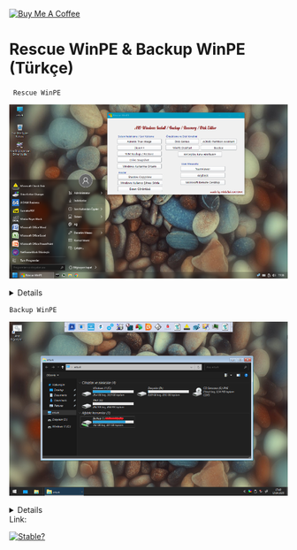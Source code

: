 <a href="https://buymeacoffee.com/abdullaherturk" target="_blank"><img src="https://cdn.buymeacoffee.com/buttons/v2/default-yellow.png" alt="Buy Me A Coffee" style="height: 60px !important;width: 217px !important;" ></a>

# Rescue WinPE &amp; Backup WinPE (Türkçe)

     Rescue WinPE

![Rescue](https://raw.githubusercontent.com/abdullah-erturk/WinPE/refs/heads/main/RescuePE.png)

<details>

İşyerinde kullanmak üzere kendi ihtiyaçlarıma göre hazırladığım WinPE'yi sizlerle paylaşıyorum.

Rescue WinPE tam teşekküllü bir WinPE'dir, standart bir bilgisayarda yapabileceğiniz birçok işi bu winpe üzerinden çok rahat yapabilirsiniz. 

### Belirgin özellikleri:

• İnternet desteği

• Office desteği

• Multimedya-Ses desteği

• Bitlocker desteği

• Güncel sürücü desteği

• Favori (kişiye göre değişir 😊) yedekleme programların bir arada oluşu.

• Windows çökmesi durumunda, içindeki araçlarla Windows'u kurtarma

Rescue WinPE, Windows 10 Enterprise 64-bit (2004 - 19041.264) sürümü üzerinden hazırlanmıştır.  
📅 **Güncelleme Tarihi:** 15.04.2025

## Genel Özellikler

- Admin hesabı ile başlatılır.  
- **BitLocker** ve **ses desteği** mevcuttur.  
- Güncel **NVMe SSD sürücüleri** sisteme entegredir.

## Dahili Yazılımlar

Rescue WinPE içerisinde yer alan başlıca yazılımlar:

| Yazılım | Açıklama |
|--------|----------|
| **Acronis True Image 2025 v29.2.41810** | İşletim Sistemi ve disk yedekleme yazılımı (Türkçe) |
| **Acronis Shell** | Acronis yedek dosyalarını Explorer ortamında görüntüleme |
| **Dism++ v10.1.1002.1** | Türkçe DISM arayüzü |
| **WIM Backup / Restore** | DISM komutlarıyla GUI üzerinden imaj alma ve yükleme (Türkçe) |
| **Drive Snapshot v1.50** | Hızlı disk imajı alma ve geri yükleme aracı |
| **DiskGenius v5.6.1.1580** | Disk yönetimi ve veri kurtarma (Türkçe) |
| **AOMEI Partition Assistant v9.6.1** | Gelişmiş disk bölümlendirme aracı (Türkçe) |
| **DiskPART GUI** | Disk hazırlama aracı (MBR ve UEFI desteğiyle) |
| **Bootice v1.3.4** | Bootice disk yönetimi (Türkçe) |
| **ReDeploy New Hardware** | Yeni donanıma sistem taşıma (Macrium’dan ayrılmış modül) |
| **ShadowCopy View** | Sistem geri yükleme noktalarındaki dosya ve klasörlere erişim (Türkçe) |
| **ByPass Windows Password** | Windows kullanıcı parolasını atlama aracı (Türkçe - KonBoot tarzında çalışır) |
| **TeamViewer v15.27.3** | Reklamsız uzak masaüstü yazılımı |
| **AnyDesk v9.0.4** | Uzak masaüstü bağlantısı (Türkçe) |
| **WinSnap v5.3** | Gelişmiş ekran görüntüsü alma aracı (Türkçe) |
| **Microsoft Uzak Masaüstü (RDP)** | Standart RDP istemcisi |
| **Chrome Tarayıcı v135.0.7049.42** | İnternet tarayıcısı (Türkçe) |
| **Sumatra PDF v3.1.2** | Hafif PDF görüntüleyici (Türkçe) |
| **Office 2007** | Ofis uygulamaları paketi (Türkçe) |
| **Media Player v1.5.5 Black Edition** | Multimedya oynatıcı (Türkçe) |
| **7-Zip v21.07** | Dosya arşivleme ve sıkıştırma (Türkçe) |
| **CheckDisk GUI** | Disk hatalarını onarma aracı |
| **Putty v0.70** | SSH ve terminal istemcisi |
| **Disk2VHD v2.01 / VHD2Disk v0.2** | Fiziksel diskleri sanal diske çevirme ve geri yükleme |
| **PENetwork v0.59 B12** | Ağ yapılandırma aracı (Türkçe) |
| **Encryption / Decryption Tool** | Dosya/klasör şifreleme aracı (Türkçe) |
| **Drive Letter Changer v1.4** | Gizli disk bölümlerine sürücü harfi atama (Türkçe) |
| **Ana Bilgisayardan Sürücü Yükle** | WinPE'ye sürücü yükleme bat dosyası (Türkçe) |

## Sürücü Tanıma Özelliği

Yeni nesil bilgisayarlarda NVMe diskler görünmüyorsa, masaüstündeki **"Ana Bilgisayardan Sürücü Yükle"** dosyası çalıştırılarak WinPE’ye sürücüler otomatik yüklenir. Bu işlem, tanınmayan diğer donanım sürücüleri için de geçerlidir.

## Sistem Gereksinimleri

- Minimum: **2.5 - 3 GB RAM**
- Düşük RAM’li sistemlerde ön yükleme yapılabilir, fakat bazı yazılımlar çalışmayabilir.

---

🛠 Bu proje, sistem yöneticileri, teknik servis uzmanları ve ileri düzey kullanıcılar için hazırlanmıştır.  
🎯 Geri yükleme, bakım ve kurtarma işlemlerinde yüksek performans sunar.

</details>


    Backup WinPE
    
![Backup WinPE](https://raw.githubusercontent.com/abdullah-erturk/WinPE/refs/heads/main/BackupWinPE.png)

<details>
  
İşyerinde kullanmak üzere kendi ihtiyaçlarıma göre hazırladığım yedek alma ve geri yükleme işlemlerini öncelik tutan WinPE'yi sizlerle paylaşıyorum.

### Belirgin özellikleri:

• Hızlı ön yüklenme

• Güncel sürücü desteği

• Favori (kişiye göre değişir 😊) yedekleme programların bir arada oluşu

• Windows çökmesi durumunda, içindeki araçlarla Windows'u kurtarma

Backup WinPE, Windows 10 Enterprise 64-bit (2004 - 19041.264) sürümü üzerinden hazırlanmıştır.  
📅 **Güncelleme Tarihi:** 15.04.2025

## Genel Özellikler

- **Acronis True Image 2025 v29.2.41810** (Türkçe) ile yedekleme ve kurtarma işlemleri.
- **Disk hazırlama aracı (WinPE DiskPART GUI)** MBR ve UEFI kurulumları için şablonlar sunar.
- **Güncel NVMe SSD sürücüleri** WinPE'ye dahildir.
- İşletim sistemi yüklü yeni nesil bilgisayarlarda, eğer diskler görünmezse, masaüstündeki **"Ana Bilgisayardan Sürücü Yükle"** dosyası çalıştırılarak otomatik olarak NVMe SSD sürücüleri yüklenir ve diskler görünür hale gelir.

## Dahili Yazılımlar

Backup WinPE içerisinde yer alan başlıca yazılımlar:

| Yazılım | Açıklama |
|---------|----------|
| **Acronis True Image 2025 v29.2.41810** | İşletim Sistemi ve disk yedekleme yazılımı (Türkçe) |
| **Acronis Shell** | Acronis yedek dosyalarını Explorer ortamında görüntüleme |
| **WinPE DiskPART GUI** | Disk hazırlama aracı (MBR ve UEFI desteği) |
| **Hasle Backup Suite v5** | Yedekleme ve veri geri yükleme yazılımı (Türkçe) |
| **Macrium Reflect X Server v10.0.8495** | Yedekleme ve sistem kurtarma aracı (Türkçe) |
| **Dism++ v10.1.1002.1** | DISM yönetim arayüzü (Türkçe) |
| **Drive Snapshot v1.50** | Disk imajı alma ve geri yükleme yazılımı |
| **WIM Backup / Restore** | İmaj alma ve geri yükleme (GUI arayüzü, Türkçe) |
| **AOMEI Partition Assistant v9.12.0** | Disk bölümleme yazılımı (Türkçe) |
| **Bootice v1.3.4** | Bootice disk yönetimi (Türkçe) |
| **ByPass Windows Password** | Windows kullanıcı parolasını atlama aracı (Türkçe - KonBoot tarzında çalışır) |
| **Hardware Info** | Temel donanım bilgilerini görüntüleme (Türkçe, vbscript) |
| **Network Kısayol Oluştur** | Ağdaki paylaşılan klasörlere kolay bağlanma (Türkçe, vbscript) |
| **WinSnap v5.3** | Ekran görüntüsü alma aracı (Türkçe) |
| **CheckDisk GUI** | Disk hatalarını onarma (GUI) |
| **7-Zip v21.07** | Dosya sıkıştırma ve arşivleme (Türkçe) |
| **PENetwork v0.59 B12** | Ağ yapılandırma aracı (Türkçe) |
| **Ana Bilgisayardan Sürücü Yükle** | WinPE'ye sürücü yükleme bat dosyası (Türkçe) |

## Sürücü Tanıma Özelliği

Yeni nesil bilgisayarlarda diskler görünmüyorsa, masaüstündeki **"Ana Bilgisayardan Sürücü Yükle"** dosyası çalıştırılarak WinPE’ye uygun sürücüler otomatik olarak yüklenir. Bu işlem, tanınmayan diğer donanım sürücüleri için de geçerlidir.

## Sistem Gereksinimleri

- Minimum: **1 - 2 GB RAM**
- Düşük RAM’li sistemlerde ön yükleme yapılabilir, fakat bazı yazılımlar çalışmayabilir.

---

🛠 **Backup WinPE**; teknik servis uzmanları, sistem yöneticileri ve veri kurtarma işlemleri yapan kullanıcılar için tasarlanmış bir araçtır. Yedekleme, disk yönetimi ve sistem kurtarma işlemleri için yüksek performans sağlar.

</details>
Link:

[![Stable?](https://img.shields.io/badge/Release-v1.svg?style=flat)](https://github.com/abdullah-erturk/WinPE/releases)

